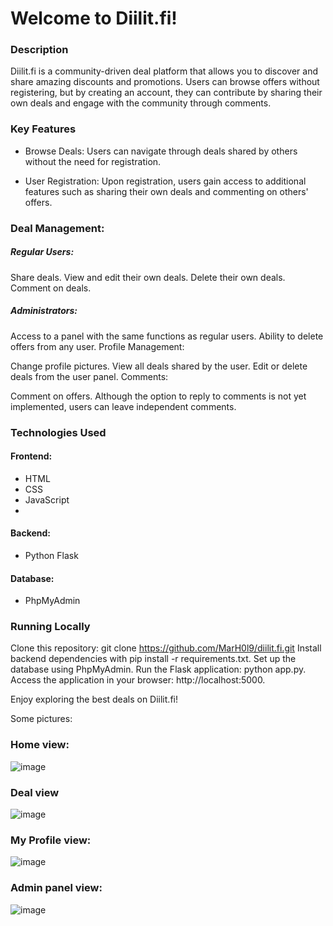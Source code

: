 # Welcome to Diilit.fi!

### Description
Diilit.fi is a community-driven deal platform that allows you to discover and share amazing discounts and promotions. Users can browse offers without registering, but by creating an account, they can contribute by sharing their own deals and engage with the community through comments.

### Key Features
- Browse Deals: Users can navigate through deals shared by others without the need for registration.

- User Registration: Upon registration, users gain access to additional features such as sharing their own deals and commenting on others' offers.

### Deal Management:

##### Regular Users:
Share deals.
View and edit their own deals.
Delete their own deals.
Comment on deals.

##### Administrators:
Access to a panel with the same functions as regular users.
Ability to delete offers from any user.
Profile Management:

Change profile pictures.
View all deals shared by the user.
Edit or delete deals from the user panel.
Comments:

Comment on offers.
Although the option to reply to comments is not yet implemented, users can leave independent comments.

### Technologies Used
#### Frontend:
- HTML
- CSS
- JavaScript
- 
#### Backend:
- Python Flask
  
#### Database:
- PhpMyAdmin


### Running Locally
  
Clone this repository: git clone https://github.com/MarH0l9/diilit.fi.git
Install backend dependencies with pip install -r requirements.txt.
Set up the database using PhpMyAdmin.
Run the Flask application: python app.py.
Access the application in your browser: http://localhost:5000.


Enjoy exploring the best deals on Diilit.fi!


Some pictures:

### Home view:
![image](https://github.com/MarH0L9/tarjousmittari/assets/143179277/477c6084-ed38-4e0d-8233-f8d61e02ac3e)


### Deal view
![image](https://github.com/MarH0L9/tarjousmittari/assets/143179277/3cd13e9b-44d8-459d-9569-44a9b3b16970)

### My Profile view:
![image](https://github.com/MarH0L9/tarjousmittari/assets/143179277/6c725df8-53c2-46ea-854d-2b474a7abc6a)

### Admin panel view:
![image](https://github.com/MarH0L9/tarjousmittari/assets/143179277/4630c75d-6118-437f-b203-4d47efe08a08)
